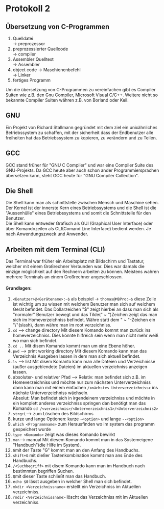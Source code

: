 # Protokoll 2
## Übersetzung von C-Programmen  
  
  1. Quelldatei  
  -> preprozessor  
  2. preprozessierter Quellcode  
  -> compiler  
  3. Assembler Quelltext  
  -> Assembler  
  4. object code -> Maschienenbefehl  
  -> Linker
  5. fertiges Programm  
    
Um die übersetzung von C-Programmen zu vereinfachen gibt es Compiler Suiten wie z.B. den Gnu Compiler, Microsoft Visual C/C++.
Weitere nicht so bekannte Compiler Suiten währen z.B. von Borland oder Keil.  
## GNU  
Ein Projekt von Richard Stallmann gegründet mit dem ziel ein unixähnliches Betriebssystem zu schaffen, mit der sicherheit dass der Endbenutzer alle freiheiten hat das Betriebssystem zu kopieren, zu verändern und zu Teilen.  
## GCC  
GCC stand früher für "GNU C Compiler" und war eine Compiler Suite des GNU-Projekts. Da GCC heute aber auch schon ander Programmiersprachen übersetzen kann, steht GCC heute für "GNU Compiler Collection".  

## Die Shell
Die Shell kann man als schnittstelle zwischen Mensch und Maschine sehen. Der Kernel ist der innerste Kern eines Betriebssystems und die Shell ist die "Aussenhülle" eines Betriebssystems und somit die Schnittstelle für den Benutzer.  
Die Shell kann entweder Grafisch als GUI (Graphical User Interface) oder über Komandozeilen als CLI(Comand Line Interface) bedient werden. Je nach Anwendungszweck und Anwender.  


## Arbeiten mit dem Terminal (CLI)  
Das Terminal war früher ein Arbeitsplatz mit Bildschirm und Tastatur, welcher mit einem Großrechner Verbunden war. Dies war damals die einzige möglichkeit auf den Rechnern arbeiten zu können. Meistens wahren mehrere Terminals an einem Großrechner angeschlossen.  
#### Grundlagen:  
1. `<Benutzer>@<Gerätename>:~$` als beispiel -> `thomas@MBPro:~$` diese Zeile ist wichtig um zu wissen mit welchem Benutzer man sich auf welchem Gerät befindet.  Das Dollarzeichen "$" zeigt hierbei an dass man sich als "normaler" Benutzer bewegt und das Tilde(" ~ ")Zeichen zeigt das man sich im Homeverzeichniss befindet. Währe statt dem " ~ "-Zeichen ein "/"(slash), dann währe man im root verzeichniss.  
2. `cd` --> change directory Mit diesem Komando kommt man zurück ins homeverzeichniss. Dies könnte hilfreich sein wenn man nicht mehr weiß wo man sich befindet.
3. `cd ..` Mit disem Komando kommt man um eine Ebene höher.
4. `pwd` --> print working directory Mit diesem Komando kann man das Verzeichnis Ausgeben lassen in dem man sich aktuell befindet.  
5. `ls` --> list Mit disem Komanto kann man alle Dateien und Verzeichnisse (außer ausgeblendete Dateien) im aktuellen verzeichniss anzeigen lassen.  
6. absoluter- und relativer Pfad --> Relativ: man befindet sich z.B. im Homeverzeichniss und möchte nur zum nächsten Unterverzeichniss dann kann man mit einem einfachen `/<nächstes Unterverzeichniss>` ins nächste Unterverzeichniss wächseln.  
Absolut: Man befindet sich in irgendeinem verzeichniss und möchte in ein komplett anderes verzeichniss springen dan benötigt man das Komando `cd /<verzeichnis>/<Unterverzeichnis1>/<Unterverzeichnis2>`  
7. `strg+L`--> zum Löschen des Bildschirms  
8. kurze und lange Optionen: kurze `-<option>` und lange `--<option>`  
9. `which <Programmname>` zum Herausfinden wo im system das programm gespeichert wurde  
10. `type <Komando>` zeigt was dieses Komando bewirkt  
11. `man`--> manual Mit diesem Komando kommt man in das Systemeigene "Handbuch"(die Hilfe im System).  
12. `G`mit der Taste "G" kommt man an den Anfang des Handbuchs.  
13. `shift+G` mit dießer Tastenkombination kommt man ans Ende des Handbuchs.  
14. `/<Suchbegriff>` mit disem Komando kann man im Handbuch nach bestimmten begriffen Suchen.  
15. `Q`mit dieser Taste schließt man das Handbuch.  
16. `echo $0` lässt ausgeben in welcher Shell man sich befindet.
17. `mkdir <Verzeichnissname>` erstellt ein Verzeichniss im Aktuellen verzeichniss.  
18. `rmdir <Verzeichnissname>` löscht das Verzeichniss mit <Verzeichnissname> im Aktuellen verzeichniss.  
